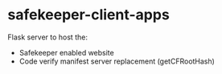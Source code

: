 # safekeeper-client-apps
Flask server to host the:
* Safekeeper enabled website 
* Code verify manifest server replacement (getCFRootHash) 
